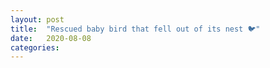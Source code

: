 ```yaml
---
layout: post
title:  "Rescued baby bird that fell out of its nest 🐦"
date:   2020-08-08 
categories: 
---
```

